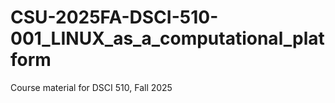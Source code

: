 # CSU-2025FA-DSCI-510-001_LINUX_as_a_computational_platform
Course material for DSCI 510, Fall 2025

